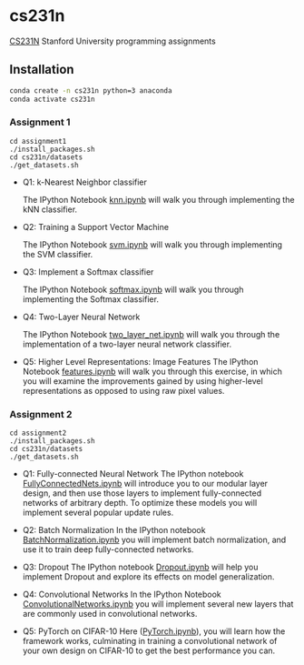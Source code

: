 # cs231n
[CS231N](http://cs231n.stanford.edu/2019/syllabus.html) Stanford University programming assignments

## Installation
```bash
conda create -n cs231n python=3 anaconda
conda activate cs231n
```
### Assignment 1
```
cd assignment1
./install_packages.sh
cd cs231n/datasets
./get_datasets.sh
```
- Q1: k-Nearest Neighbor classifier

  The IPython Notebook [knn.ipynb](https://github.com/RuslanAgishev/cs231n/blob/master/assignment1/knn.ipynb)
  will walk you through implementing the kNN classifier.
  
- Q2: Training a Support Vector Machine

  The IPython Notebook [svm.ipynb](https://github.com/RuslanAgishev/cs231n/tree/master/assignment1/svm.ipynb)
  will walk you through implementing the SVM classifier.
  
- Q3: Implement a Softmax classifier

  The IPython Notebook [softmax.ipynb](https://github.com/RuslanAgishev/cs231n/tree/master/assignment1/softmax.ipynb)
  will walk you through implementing the Softmax classifier.
  
- Q4: Two-Layer Neural Network

  The IPython Notebook [two_layer_net.ipynb](https://github.com/RuslanAgishev/cs231n/tree/master/assignment1/two_layer_net.ipynb)
  will walk you through the implementation of a two-layer neural network classifier.
  
- Q5: Higher Level Representations: Image Features
  The IPython Notebook [features.ipynb](https://github.com/RuslanAgishev/cs231n/tree/master/assignment1/features.ipynb)
  will walk you through this exercise, in which you will examine the improvements gained
  by    using higher-level representations as opposed to using raw pixel values.


### Assignment 2
```
cd assignment2
./install_packages.sh
cd cs231n/datasets
./get_datasets.sh
```

- Q1: Fully-connected Neural Network
  The IPython notebook [FullyConnectedNets.ipynb](https://github.com/RuslanAgishev/cs231n/blob/master/assignment2/FullyConnectedNets.ipynb)
  will introduce you to our modular layer design, and then use those layers to
  implement fully-connected networks of arbitrary depth. To optimize these models you will implement several popular update
  rules.
  
- Q2: Batch Normalization
  In the IPython notebook [BatchNormalization.ipynb](https://github.com/RuslanAgishev/cs231n/blob/master/assignment2/BatchNormalization.ipynb)
  you will implement batch normalization, and use it to train deep fully-connected networks.

- Q3: Dropout
The IPython notebook [Dropout.ipynb](https://github.com/RuslanAgishev/cs231n/blob/master/assignment2/Dropout.ipynb) will help you implement Dropout and explore its effects on model generalization.

- Q4: Convolutional Networks
In the IPython Notebook [ConvolutionalNetworks.ipynb](https://github.com/RuslanAgishev/cs231n/blob/master/assignment2/ConvolutionalNetworks.ipynb) you will implement several new layers that are commonly used in convolutional networks.

- Q5: PyTorch on CIFAR-10
Here ([PyTorch.ipynb](https://github.com/RuslanAgishev/cs231n/blob/master/assignment2/PyTorch.ipynb)), you will learn how the framework works, culminating in training a convolutional network of your own design on CIFAR-10 to get the best performance you can.

